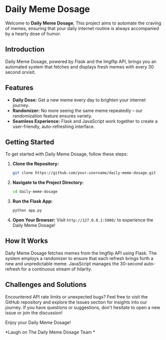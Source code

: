 # Daily Meme Dosage

Welcome to **Daily Meme Dosage**,  This project aims to automate the craving of  memes, ensuring that your daily internet routine is always accompanied by a hearty dose of humor.

## Introduction

 Daily Meme Dosage, powered by Flask and the Imgflip API, brings you an automated system that fetches and displays fresh memes with every 30 second orvisit.

## Features

- **Daily Dose:** Get a new meme every day to brighten your internet journey.
- **Randomizer:** No more seeing the same meme repeatedly – our randomization feature ensures variety.
- **Seamless Experience:** Flask and JavaScript work together to create a user-friendly, auto-refreshing interface.

## Getting Started

To get started with Daily Meme Dosage, follow these steps:

1. **Clone the Repository:**
    ```bash
    git clone https://github.com/your-username/daily-meme-dosage.git
    ```

2. **Navigate to the Project Directory:**
    ```bash
    cd daily-meme-dosage
    ```

3. **Run the Flask App:**
    ```bash
    python app.py
    ```

4. **Open Your Browser:**
    Visit `http://127.0.0.1:5000/` to experience the Daily Meme Dosage!

## How It Works

Daily Meme Dosage fetches memes from the Imgflip API using Flask. The system employs a randomizer to ensure that each refresh brings forth a new and unpredictable meme. JavaScript manages the 30-second auto-refresh for a continuous stream of hilarity.

## Challenges and Solutions


Encountered API rate limits or unexpected bugs? Feel free to visit the GitHub repository and explore the Issues section for insights into our journey. If you have questions or suggestions, don't hesitate to open a new issue or join the discussion!


Enjoy your Daily Meme Dosage!

*Laugh on
The Daily Meme Dosage Team
*
